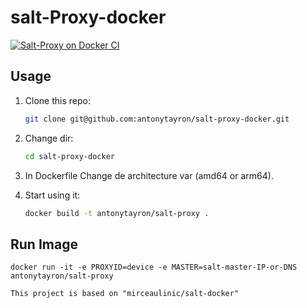 salt-Proxy-docker
===========

[![Salt-Proxy on Docker CI](https://github.com/antonytayron/salt-proxy-docker/actions/workflows/docker-image.yml/badge.svg?branch=main)](https://github.com/antonytayron/salt-proxy-docker/actions/workflows/docker-image.yml)

Usage
-----

1. Clone this repo:
  
    ```bash
    git clone git@github.com:antonytayron/salt-proxy-docker.git
    ```

2. Change dir:

    ```bash
    cd salt-proxy-docker
    ```

3. In Dockerfile Change de architecture var (amd64 or arm64).

4. Start using it:

    ```bash
    docker build -t antonytayron/salt-proxy .
    ```


Run Image
-----

    docker run -it -e PROXYID=device -e MASTER=salt-master-IP-or-DNS antonytayron/salt-proxy

~~~~~~~~~~
This project is based on "mirceaulinic/salt-docker"
